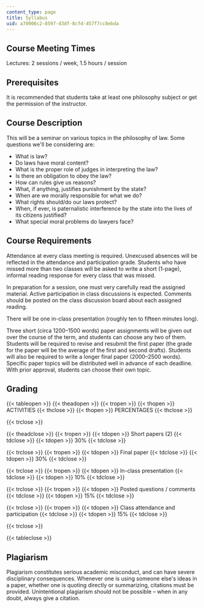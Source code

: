 ```yaml
---
content_type: page
title: Syllabus
uid: a78906c2-8597-d3df-8cfd-457f7cc8ebda
---
```


Course Meeting Times
--------------------

Lectures: 2 sessions / week, 1.5 hours / session

Prerequisites
-------------

It is recommended that students take at least one philosophy subject or get the permission of the instructor.

Course Description
------------------

This will be a seminar on various topics in the philosophy of law. Some questions we'll be considering are:

*   What is law?
*   Do laws have moral content?
*   What is the proper role of judges in interpreting the law?
*   Is there an obligation to obey the law?
*   How can rules give us reasons?
*   What, if anything, justifies punishment by the state?
*   When are we morally responsible for what we do?
*   What rights should/do our laws protect?
*   When, if ever, is paternalistic interference by the state into the lives of its citizens justified?
*   What special moral problems do lawyers face?

Course Requirements
-------------------

Attendance at every class meeting is required. Unexcused absences will be reflected in the attendance and participation grade. Students who have missed more than two classes will be asked to write a short (1-page), informal reading response for every class that was missed.

In preparation for a session, one must very carefully read the assigned material. Active participation in class discussions is expected. Comments should be posted on the class discussion board about each assigned reading.

There will be one in-class presentation (roughly ten to fifteen minutes long).

Three short (circa 1200–1500 words) paper assignments will be given out over the course of the term, and students can choose any two of them. Students will be required to revise and resubmit the first paper (the grade for the paper will be the average of the first and second drafts). Students will also be required to write a longer final paper (2000–2500 words). Specific paper topics will be distributed well in advance of each deadline. With prior approval, students can choose their own topic.

Grading
-------

{{< tableopen >}}
{{< theadopen >}}
{{< tropen >}}
{{< thopen >}}
ACTIVITIES
{{< thclose >}}
{{< thopen >}}
PERCENTAGES
{{< thclose >}}

{{< trclose >}}

{{< theadclose >}}
{{< tropen >}}
{{< tdopen >}}
Short papers (2)
{{< tdclose >}}
{{< tdopen >}}
30%
{{< tdclose >}}

{{< trclose >}}
{{< tropen >}}
{{< tdopen >}}
Final paper
{{< tdclose >}}
{{< tdopen >}}
30%
{{< tdclose >}}

{{< trclose >}}
{{< tropen >}}
{{< tdopen >}}
In-class presentation
{{< tdclose >}}
{{< tdopen >}}
10%
{{< tdclose >}}

{{< trclose >}}
{{< tropen >}}
{{< tdopen >}}
Posted questions / comments
{{< tdclose >}}
{{< tdopen >}}
15%
{{< tdclose >}}

{{< trclose >}}
{{< tropen >}}
{{< tdopen >}}
Class attendance and participation
{{< tdclose >}}
{{< tdopen >}}
15%
{{< tdclose >}}

{{< trclose >}}

{{< tableclose >}}

Plagiarism
----------

Plagiarism constitutes serious academic misconduct, and can have severe disciplinary consequences. Whenever one is using someone else's ideas in a paper, whether one is quoting directly or summarizing, citations must be provided. Unintentional plagiarism should not be possible – when in any doubt, always give a citation.